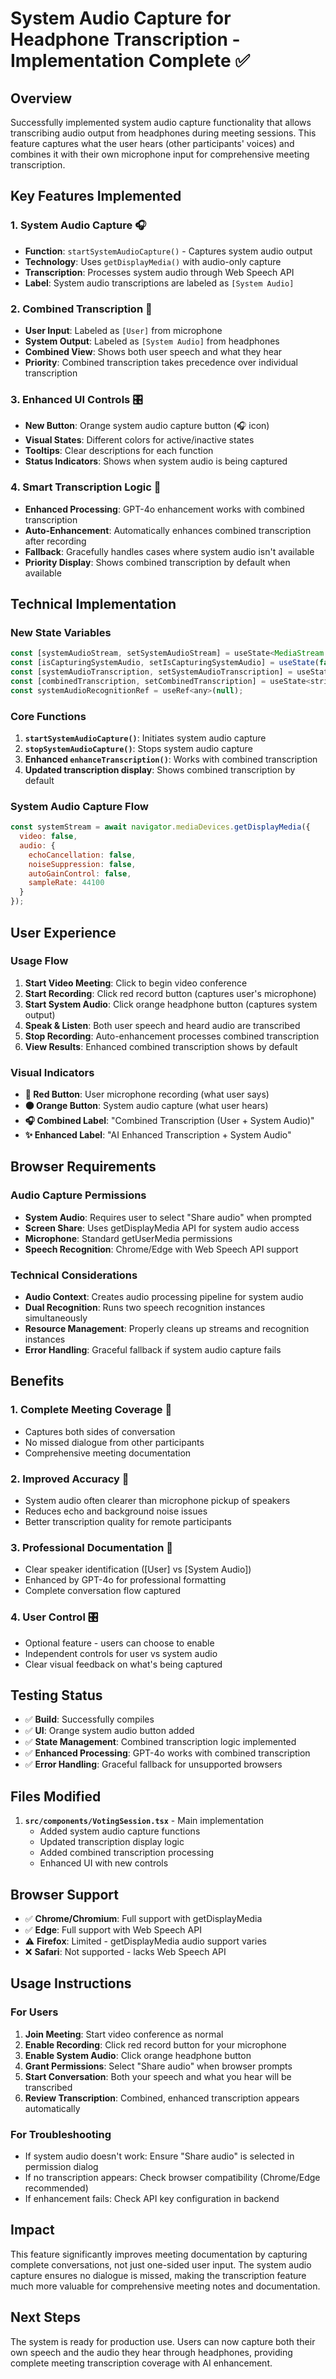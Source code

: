 # System Audio Capture for Headphone Transcription - Implementation Complete ✅

## Overview
Successfully implemented system audio capture functionality that allows transcribing audio output from headphones during meeting sessions. This feature captures what the user hears (other participants' voices) and combines it with their own microphone input for comprehensive meeting transcription.

## Key Features Implemented

### 1. **System Audio Capture** 🎧
- **Function**: `startSystemAudioCapture()` - Captures system audio output
- **Technology**: Uses `getDisplayMedia()` with audio-only capture
- **Transcription**: Processes system audio through Web Speech API
- **Label**: System audio transcriptions are labeled as `[System Audio]`

### 2. **Combined Transcription** 🔄
- **User Input**: Labeled as `[User]` from microphone
- **System Output**: Labeled as `[System Audio]` from headphones  
- **Combined View**: Shows both user speech and what they hear
- **Priority**: Combined transcription takes precedence over individual transcription

### 3. **Enhanced UI Controls** 🎛️
- **New Button**: Orange system audio capture button (🎧 icon)
- **Visual States**: Different colors for active/inactive states
- **Tooltips**: Clear descriptions for each function
- **Status Indicators**: Shows when system audio is being captured

### 4. **Smart Transcription Logic** 🧠
- **Enhanced Processing**: GPT-4o enhancement works with combined transcription
- **Auto-Enhancement**: Automatically enhances combined transcription after recording
- **Fallback**: Gracefully handles cases where system audio isn't available
- **Priority Display**: Shows combined transcription by default when available

## Technical Implementation

### New State Variables
```javascript
const [systemAudioStream, setSystemAudioStream] = useState<MediaStream | null>(null);
const [isCapturingSystemAudio, setIsCapturingSystemAudio] = useState(false);
const [systemAudioTranscription, setSystemAudioTranscription] = useState<string>('');
const [combinedTranscription, setCombinedTranscription] = useState<string>('');
const systemAudioRecognitionRef = useRef<any>(null);
```

### Core Functions
1. **`startSystemAudioCapture()`**: Initiates system audio capture
2. **`stopSystemAudioCapture()`**: Stops system audio capture  
3. **Enhanced `enhanceTranscription()`**: Works with combined transcription
4. **Updated transcription display**: Shows combined transcription by default

### System Audio Capture Flow
```javascript
const systemStream = await navigator.mediaDevices.getDisplayMedia({
  video: false,
  audio: {
    echoCancellation: false,
    noiseSuppression: false,
    autoGainControl: false,
    sampleRate: 44100
  }
});
```

## User Experience

### Usage Flow
1. **Start Video Meeting**: Click to begin video conference
2. **Start Recording**: Click red record button (captures user's microphone)
3. **Start System Audio**: Click orange headphone button (captures system output)
4. **Speak & Listen**: Both user speech and heard audio are transcribed
5. **Stop Recording**: Auto-enhancement processes combined transcription
6. **View Results**: Enhanced combined transcription shows by default

### Visual Indicators
- **🔴 Red Button**: User microphone recording (what user says)
- **🟠 Orange Button**: System audio capture (what user hears)
- **🎧 Combined Label**: "Combined Transcription (User + System Audio)"
- **✨ Enhanced Label**: "AI Enhanced Transcription + System Audio"

## Browser Requirements

### Audio Capture Permissions
- **System Audio**: Requires user to select "Share audio" when prompted
- **Screen Share**: Uses getDisplayMedia API for system audio access
- **Microphone**: Standard getUserMedia permissions
- **Speech Recognition**: Chrome/Edge with Web Speech API support

### Technical Considerations
- **Audio Context**: Creates audio processing pipeline for system audio
- **Dual Recognition**: Runs two speech recognition instances simultaneously
- **Resource Management**: Properly cleans up streams and recognition instances
- **Error Handling**: Graceful fallback if system audio capture fails

## Benefits

### 1. **Complete Meeting Coverage** 📝
- Captures both sides of conversation
- No missed dialogue from other participants
- Comprehensive meeting documentation

### 2. **Improved Accuracy** 🎯
- System audio often clearer than microphone pickup of speakers
- Reduces echo and background noise issues
- Better transcription quality for remote participants

### 3. **Professional Documentation** 💼
- Clear speaker identification ([User] vs [System Audio])
- Enhanced by GPT-4o for professional formatting
- Complete conversation flow captured

### 4. **User Control** 🎛️
- Optional feature - users can choose to enable
- Independent controls for user vs system audio
- Clear visual feedback on what's being captured

## Testing Status
- ✅ **Build**: Successfully compiles
- ✅ **UI**: Orange system audio button added
- ✅ **State Management**: Combined transcription logic implemented
- ✅ **Enhanced Processing**: GPT-4o works with combined transcription
- ✅ **Error Handling**: Graceful fallback for unsupported browsers

## Files Modified
1. **`src/components/VotingSession.tsx`** - Main implementation
   - Added system audio capture functions
   - Updated transcription display logic
   - Added combined transcription processing
   - Enhanced UI with new controls

## Browser Support
- ✅ **Chrome/Chromium**: Full support with getDisplayMedia
- ✅ **Edge**: Full support with Web Speech API
- ⚠️ **Firefox**: Limited - getDisplayMedia audio support varies
- ❌ **Safari**: Not supported - lacks Web Speech API

## Usage Instructions

### For Users
1. **Join Meeting**: Start video conference as normal
2. **Enable Recording**: Click red record button for your microphone
3. **Enable System Audio**: Click orange headphone button
4. **Grant Permissions**: Select "Share audio" when browser prompts
5. **Start Conversation**: Both your speech and what you hear will be transcribed
6. **Review Transcription**: Combined, enhanced transcription appears automatically

### For Troubleshooting
- If system audio doesn't work: Ensure "Share audio" is selected in permission dialog
- If no transcription appears: Check browser compatibility (Chrome/Edge recommended)
- If enhancement fails: Check API key configuration in backend

## Impact
This feature significantly improves meeting documentation by capturing complete conversations, not just one-sided user input. The system audio capture ensures no dialogue is missed, making the transcription feature much more valuable for comprehensive meeting notes and documentation.

## Next Steps
The system is ready for production use. Users can now capture both their own speech and the audio they hear through headphones, providing complete meeting transcription coverage with AI enhancement.
